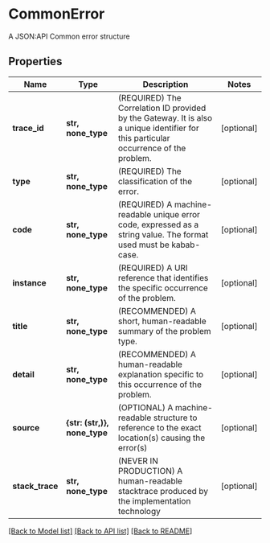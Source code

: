 # CommonError

A JSON:API Common error structure

## Properties
Name | Type | Description | Notes
------------ | ------------- | ------------- | -------------
**trace_id** | **str, none_type** | (REQUIRED) The Correlation ID provided by the Gateway. It is also a unique identifier for this particular occurrence of the problem. | [optional] 
**type** | **str, none_type** | (REQUIRED) The classification of the error. | [optional] 
**code** | **str, none_type** | (REQUIRED) A machine-readable unique error code, expressed as a string value. The format used must be kabab-case. | [optional] 
**instance** | **str, none_type** | (REQUIRED) A URI reference that identifies the specific occurrence of the problem. | [optional] 
**title** | **str, none_type** | (RECOMMENDED) A short, human-readable summary of the problem type. | [optional] 
**detail** | **str, none_type** | (RECOMMENDED) A human-readable explanation specific to this occurrence of the problem. | [optional] 
**source** | **{str: (str,)}, none_type** | (OPTIONAL) A machine-readable structure to reference to the exact location(s) causing the error(s) | [optional] 
**stack_trace** | **str, none_type** | (NEVER IN PRODUCTION) A human-readable stacktrace produced by the implementation technology | [optional] 

[[Back to Model list]](../README.md#documentation-for-models) [[Back to API list]](../README.md#documentation-for-api-endpoints) [[Back to README]](../README.md)



